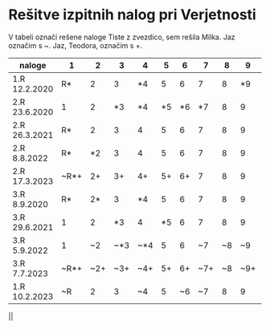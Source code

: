 # Rešitve izpitnih nalog pri Verjetnosti

V tabeli označi rešene naloge
Tiste z zvezdico, sem rešila Milka.
Jaz označim s ~. Jaz, Teodora, označim s +.

| naloge     | 1 | 2 | 3 | 4 | 5 | 6 | 7 | 8 | 9 | 10 |
| ---     |  --- |  --- |  --- |  --- |  --- |  --- | --- |  --- |  --- |  --- |
|1.R   12.2.2020| R* | 2 | 3 | *4 | 5 | 6 | 7 | 8 | *9 | 10 |
|2.R   23.6.2020| 1 | 2 | *3 | *4 | *5 | *6 | *7 | 8 | 9 | 10 |
|2.R   26.3.2021| R* | 2 | 3 | 4 | 5 | 6 | 7 | 8 | 9 | 10 |
|2.R   8.8.2022| R* | *2 | 3 | 4 | 5 | 6 | 7 | 8 | 9 | 10 |
|2.R   17.3.2023| ~R*+ | 2+ | 3+ | 4+ | 5+ | 6+ | 7 | 8 | 9 | 10 |
|3.R   8.9.2020| R* | 2* | 3 | *4 | 5 | 6 | 7 | 8 | 9 | *10 |
|3.R   29.6.2021| 1 | 2 | *3 | 4 | *5 | 6 | 7 | 8 | 9 | 10 |
|3.R   5.9.2022| 1 | ~2 | ~*3 | ~*4 | 5 | 6 | ~7 | ~8 | ~9 | ~10 |
|3.R   7.7.2023| ~R*+ | ~2+ | ~3+ | ~4+ | 5+ | 6+ | ~7+ | ~8 | ~9+ | ~10 |
|1.R   10.2.2023| ~R | 2 | 3 | ~4 | 5 | ~6 | ~7 | 8 | 9 | 10 |

||
